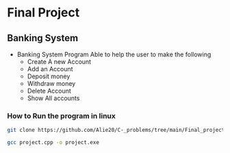 # Final Project 
## Banking System

- Banking System Program Able to help the user to make the following
  - Create A new Account
  - Add an Account 
  - Deposit money
  - Withdraw money
  - Delete Account
  - Show All accounts

### How to Run the program in linux
``` sh 
git clone https://github.com/Alie20/C-_problems/tree/main/Final_project 

gcc project.cpp -o project.exe

``` 


 

